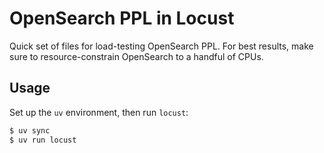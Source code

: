 # OpenSearch PPL in Locust

Quick set of files for load-testing OpenSearch PPL. For best results, make sure to resource-constrain OpenSearch to a handful of CPUs.

## Usage

Set up the `uv` environment, then run `locust`:

```sh
$ uv sync
$ uv run locust
```
